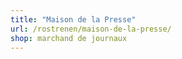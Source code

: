 ```yaml
---
title: "Maison de la Presse"
url: /rostrenen/maison-de-la-presse/
shop: marchand de journaux
---
```

